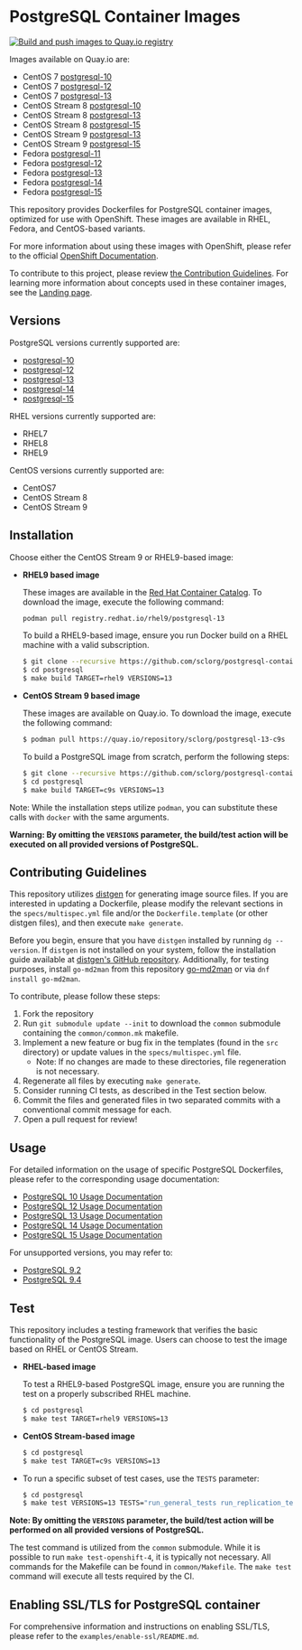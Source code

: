 # PostgreSQL Container Images

[![Build and push images to Quay.io registry](https://github.com/sclorg/postgresql-container/actions/workflows/build-and-push.yml/badge.svg)](https://github.com/sclorg/postgresql-container/actions/workflows/build-and-push.yml)

Images available on Quay.io are:

- CentOS 7 [postgresql-10](https://quay.io/repository/centos7/postgresql-10-centos7)
- CentOS 7 [postgresql-12](https://quay.io/repository/centos7/postgresql-12-centos7)
- CentOS 7 [postgresql-13](https://quay.io/repository/centos7/postgresql-13-centos7)
- CentOS Stream 8 [postgresql-10](https://quay.io/repository/sclorg/postgresql-10-c8s)
- CentOS Stream 8 [postgresql-13](https://quay.io/repository/sclorg/postgresql-13-c8s)
- CentOS Stream 8 [postgresql-15](https://quay.io/repository/sclorg/postgresql-15-c8s)
- CentOS Stream 9 [postgresql-13](https://quay.io/repository/sclorg/postgresql-13-c9s)
- CentOS Stream 9 [postgresql-15](https://quay.io/repository/sclorg/postgresql-15-c9s)
- Fedora [postgresql-11](https://quay.io/repository/fedora/postgresql-11)
- Fedora [postgresql-12](https://quay.io/repository/fedora/postgresql-12)
- Fedora [postgresql-13](https://quay.io/repository/fedora/postgresql-13)
- Fedora [postgresql-14](https://quay.io/repository/fedora/postgresql-14)
- Fedora [postgresql-15](https://quay.io/repository/fedora/postgresql-15)

This repository provides Dockerfiles for PostgreSQL container images, optimized for use with OpenShift. These images are available in RHEL, Fedora, and CentOS-based variants.

For more information about using these images with OpenShift, please refer to the official [OpenShift Documentation](https://docs.okd.io/latest/openshift_images/using-templates.html).

To contribute to this project, please review [the Contribution Guidelines](https://github.com/sclorg/welcome/blob/master/contribution.md).
For learning more information about concepts used in these container images, see the [Landing page](https://github.com/sclorg/welcome).

## Versions

PostgreSQL versions currently supported are:

- [postgresql-10](https://github.com/sclorg/postgresql-container/tree/master/10)
- [postgresql-12](https://github.com/sclorg/postgresql-container/tree/master/12)
- [postgresql-13](https://github.com/sclorg/postgresql-container/tree/master/13)
- [postgresql-14](https://github.com/sclorg/postgresql-container/tree/master/14)
- [postgresql-15](https://github.com/sclorg/postgresql-container/tree/master/15)

RHEL versions currently supported are:

- RHEL7
- RHEL8
- RHEL9

CentOS versions currently supported are:

- CentOS7
- CentOS Stream 8
- CentOS Stream 9

## Installation

Choose either the CentOS Stream 9 or RHEL9-based image:

- **RHEL9 based image**

  These images are available in the [Red Hat Container Catalog](https://access.redhat.com/containers/#/registry.access.redhat.com/rhel9/postgresql-13).
  To download the image, execute the following command:

  ```bash
  podman pull registry.redhat.io/rhel9/postgresql-13
  ```

  To build a RHEL9-based image, ensure you run Docker build on a RHEL machine with a valid subscription.

  ```bash
  $ git clone --recursive https://github.com/sclorg/postgresql-container.git
  $ cd postgresql
  $ make build TARGET=rhel9 VERSIONS=13
  ```

- **CentOS Stream 9 based image**

  These images are available on Quay.io. To download the image, execute the following command:

  ```bash
  $ podman pull https://quay.io/repository/sclorg/postgresql-13-c9s
  ```

  To build a PostgreSQL image from scratch, perform the following steps:

  ```bash
  $ git clone --recursive https://github.com/sclorg/postgresql-container.git
  $ cd postgresql
  $ make build TARGET=c9s VERSIONS=13
  ```

Note: While the installation steps utilize `podman`, you can substitute these calls with `docker` with the same arguments.

**Warning: By omitting the `VERSIONS` parameter, the build/test action will be executed on all provided versions of PostgreSQL.**

## Contributing Guidelines

This repository utilizes [distgen](https://github.com/devexp-db/distgen/) for generating image source files. If you are interested in updating a Dockerfile, please modify the relevant sections in the `specs/multispec.yml` file and/or the `Dockerfile.template` (or other distgen files), and then execute `make generate`.

Before you begin, ensure that you have `distgen` installed by running `dg --version`. If `distgen` is not installed on your system, follow the installation guide available at [distgen's GitHub repository](https://github.com/devexp-db/distgen/).
Additionally, for testing purposes, install `go-md2man` from this repository [go-md2man](https://github.com/cpuguy83/go-md2man) or via `dnf install go-md2man`.

To contribute, please follow these steps:

1. Fork the repository
2. Run `git submodule update --init` to download the `common` submodule containing the `common/common.mk` makefile.
3. Implement a new feature or bug fix in the templates (found in the `src` directory) or update values in the `specs/multispec.yml` file.
   - Note: If no changes are made to these directories, file regeneration is not necessary.
4. Regenerate all files by executing `make generate`.
5. Consider running CI tests, as described in the Test section below.
6. Commit the files and generated files in two separated commits with a conventional commit message for each.
7. Open a pull request for review!

## Usage

For detailed information on the usage of specific PostgreSQL Dockerfiles, please refer to the corresponding usage documentation:

- [PostgreSQL 10 Usage Documentation](https://github.com/sclorg/postgresql-container/tree/master/10)
- [PostgreSQL 12 Usage Documentation](https://github.com/sclorg/postgresql-container/tree/master/12)
- [PostgreSQL 13 Usage Documentation](https://github.com/sclorg/postgresql-container/tree/master/13)
- [PostgreSQL 14 Usage Documentation](https://github.com/sclorg/postgresql-container/tree/master/14)
- [PostgreSQL 15 Usage Documentation](https://github.com/sclorg/postgresql-container/tree/master/15)

For unsupported versions, you may refer to:

- [PostgreSQL 9.2](https://github.com/sclorg/postgresql-container/blob/f213e5d0/9.2)
- [PostgreSQL 9.4](https://github.com/sclorg/postgresql-container/blob/2ab68e86/9.4)

## Test

This repository includes a testing framework that verifies the basic functionality of the PostgreSQL image. Users can choose to test the image based on RHEL or CentOS Stream.

- **RHEL-based image**

  To test a RHEL9-based PostgreSQL image, ensure you are running the test on a properly subscribed RHEL machine.

  ```bash
  $ cd postgresql
  $ make test TARGET=rhel9 VERSIONS=13
  ```

- **CentOS Stream-based image**

  ```bash
  $ cd postgresql
  $ make test TARGET=c9s VERSIONS=13
  ```

- To run a specific subset of test cases, use the `TESTS` parameter:

  ```bash
  $ cd postgresql
  $ make test VERSIONS=13 TESTS="run_general_tests run_replication_test"
  ```

**Note: By omitting the `VERSIONS` parameter, the build/test action will be performed on all provided versions of PostgreSQL.**

The test command is utilized from the `common` submodule. While it is possible to run `make test-openshift-4`, it is typically not necessary. All commands for the Makefile can be found in `common/Makefile`. The `make test` command will execute all tests required by the CI.

## Enabling SSL/TLS for PostgreSQL container

For comprehensive information and instructions on enabling SSL/TLS, please refer to the `examples/enable-ssl/README.md`.
